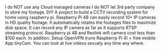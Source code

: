 I do NOT use any Cloud managed cameras I do NOT let 3rd party company to store my footage. DIY
A project to build a CCTV recording system for home using raspberry pi. 
Raspberry Pi 4B can easily record 10+ IP cameras in HD quality footage.
It automatically rotates the footages files to maximize disk space. 
It can record any IP camera as far as it supports RTSP streaming protocol.
Raspberry pi 4B and Reolink wifi camera cost less than $100 each.
In addition. Setup OpenVPN (runs Raspberrp Pi 4) + free mobile App tinyCam. You can look at live videos secuely any time any where.
